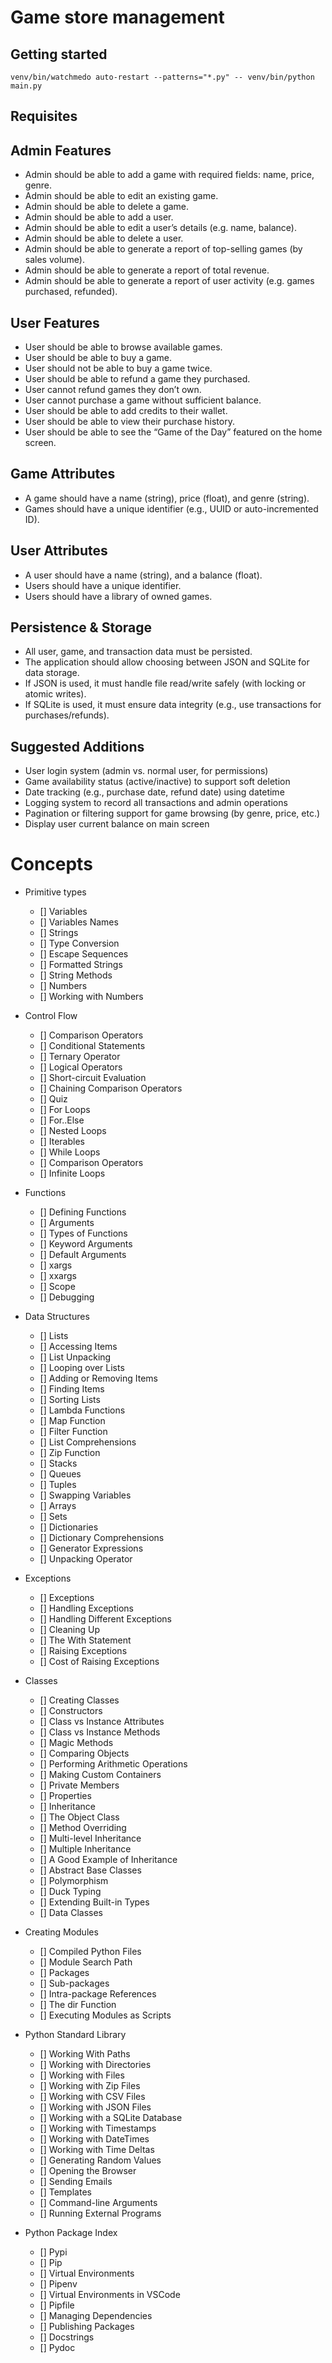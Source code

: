 # Game store management

## Getting started
```
venv/bin/watchmedo auto-restart --patterns="*.py" -- venv/bin/python main.py
```

## Requisites

## Admin Features
 - Admin should be able to add a game with required fields: name, price, genre.
 - Admin should be able to edit an existing game.
 - Admin should be able to delete a game.
 - Admin should be able to add a user.
 - Admin should be able to edit a user’s details (e.g. name, balance).
 - Admin should be able to delete a user.
 - Admin should be able to generate a report of top-selling games (by sales volume).
 - Admin should be able to generate a report of total revenue.
 - Admin should be able to generate a report of user activity (e.g. games purchased, refunded).

## User Features
 - User should be able to browse available games.
 - User should be able to buy a game.
 - User should not be able to buy a game twice.
 - User should be able to refund a game they purchased.
 - User cannot refund games they don’t own.
 - User cannot purchase a game without sufficient balance.
 - User should be able to add credits to their wallet.
 - User should be able to view their purchase history.
 - User should be able to see the “Game of the Day” featured on the home screen.

## Game Attributes
 - A game should have a name (string), price (float), and genre (string).
 - Games should have a unique identifier (e.g., UUID or auto-incremented ID).

## User Attributes
 - A user should have a name (string), and a balance (float).
 - Users should have a unique identifier.
 - Users should have a library of owned games.

## Persistence & Storage
 - All user, game, and transaction data must be persisted.
 - The application should allow choosing between JSON and SQLite for data storage.
 - If JSON is used, it must handle file read/write safely (with locking or atomic writes).
 - If SQLite is used, it must ensure data integrity (e.g., use transactions for purchases/refunds).

## Suggested Additions
 - User login system (admin vs. normal user, for permissions)
 - Game availability status (active/inactive) to support soft deletion
 - Date tracking (e.g., purchase date, refund date) using datetime
 - Logging system to record all transactions and admin operations
 - Pagination or filtering support for game browsing (by genre, price, etc.)
 - Display user current balance on main screen

 # Concepts
 - Primitive types
    - [] Variables
    - [] Variables Names
    - [] Strings
    - [] Type Conversion
    - [] Escape Sequences
    - [] Formatted Strings
    - [] String Methods
    - [] Numbers
    - [] Working with Numbers

- Control Flow
    - [] Comparison Operators
    - [] Conditional Statements
    - [] Ternary Operator
    - [] Logical Operators
    - [] Short-circuit Evaluation
    - [] Chaining Comparison Operators
    - [] Quiz
    - [] For Loops
    - [] For..Else
    - [] Nested Loops
    - [] Iterables
    - [] While Loops
    - [] Comparison Operators
    - [] Infinite Loops

- Functions
    - [] Defining Functions
    - [] Arguments
    - [] Types of Functions
    - [] Keyword Arguments
    - [] Default Arguments
    - [] xargs
    - [] xxargs
    - [] Scope
    - [] Debugging

- Data Structures
    - [] Lists
    - [] Accessing Items
    - [] List Unpacking
    - [] Looping over Lists
    - [] Adding or Removing Items
    - [] Finding Items
    - [] Sorting Lists
    - [] Lambda Functions
    - [] Map Function
    - [] Filter Function
    - [] List Comprehensions
    - [] Zip Function
    - [] Stacks
    - [] Queues
    - [] Tuples
    - [] Swapping Variables
    - [] Arrays
    - [] Sets
    - [] Dictionaries
    - [] Dictionary Comprehensions
    - [] Generator Expressions
    - [] Unpacking Operator

- Exceptions
    - [] Exceptions
    - [] Handling Exceptions
    - [] Handling Different Exceptions
    - [] Cleaning Up
    - [] The With Statement
    - [] Raising Exceptions
    - [] Cost of Raising Exceptions


- Classes
    - [] Creating Classes
    - [] Constructors
    - [] Class vs Instance Attributes
    - [] Class vs Instance Methods
    - [] Magic Methods
    - [] Comparing Objects
    - [] Performing Arithmetic Operations
    - [] Making Custom Containers
    - [] Private Members
    - [] Properties
    - [] Inheritance
    - [] The Object Class
    - [] Method Overriding
    - [] Multi-level Inheritance
    - [] Multiple Inheritance
    - [] A Good Example of Inheritance
    - [] Abstract Base Classes
    - [] Polymorphism
    - [] Duck Typing
    - [] Extending Built-in Types
    - [] Data Classes


- Creating Modules
    - [] Compiled Python Files
    - [] Module Search Path
    - [] Packages
    - [] Sub-packages
    - [] Intra-package References
    - [] The dir Function
    - [] Executing Modules as Scripts

- Python Standard Library
    - [] Working With Paths
    - [] Working with Directories
    - [] Working with Files
    - [] Working with Zip Files
    - [] Working with CSV Files
    - [] Working with JSON Files
    - [] Working with a SQLite Database
    - [] Working with Timestamps
    - [] Working with DateTimes
    - [] Working with Time Deltas
    - [] Generating Random Values
    - [] Opening the Browser
    - [] Sending Emails
    - [] Templates
    - [] Command-line Arguments
    - [] Running External Programs

- Python Package Index
    - [] Pypi
    - [] Pip
    - [] Virtual Environments
    - [] Pipenv
    - [] Virtual Environments in VSCode
    - [] Pipfile
    - [] Managing Dependencies
    - [] Publishing Packages
    - [] Docstrings
    - [] Pydoc